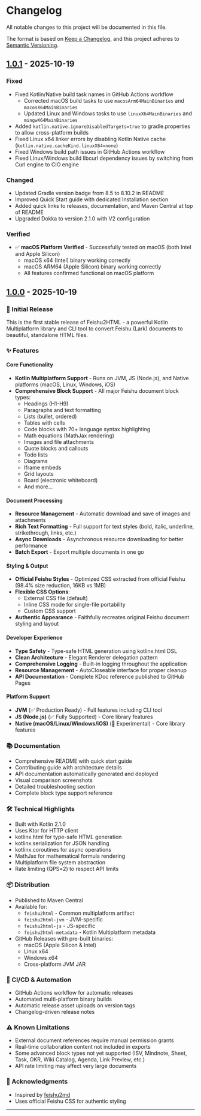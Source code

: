 # Changelog

All notable changes to this project will be documented in this file.

The format is based on [Keep a Changelog](https://keepachangelog.com/en/1.0.0/),
and this project adheres to [Semantic Versioning](https://semver.org/spec/v2.0.0.html).

## [1.0.1] - 2025-10-19

### Fixed
- Fixed Kotlin/Native build task names in GitHub Actions workflow
  - Corrected macOS build tasks to use `macosArm64MainBinaries` and `macosX64MainBinaries`
  - Updated Linux and Windows tasks to use `linuxX64MainBinaries` and `mingwX64MainBinaries`
- Added `kotlin.native.ignoreDisabledTargets=true` to gradle.properties to allow cross-platform builds
- Fixed Linux x64 linker errors by disabling Kotlin Native cache (`kotlin.native.cacheKind.linuxX64=none`)
- Fixed Windows build path issues in GitHub Actions workflow
- Fixed Linux/Windows build libcurl dependency issues by switching from Curl engine to CIO engine

### Changed
- Updated Gradle version badge from 8.5 to 8.10.2 in README
- Improved Quick Start guide with dedicated Installation section
- Added quick links to releases, documentation, and Maven Central at top of README
- Upgraded Dokka to version 2.1.0 with V2 configuration

### Verified
- ✅ **macOS Platform Verified** - Successfully tested on macOS (both Intel and Apple Silicon)
  - macOS x64 (Intel) binary working correctly
  - macOS ARM64 (Apple Silicon) binary working correctly
  - All features confirmed functional on macOS platform

## [1.0.0] - 2025-10-19

### 🎉 Initial Release

This is the first stable release of Feishu2HTML - a powerful Kotlin Multiplatform library and CLI tool to convert Feishu (Lark) documents to beautiful, standalone HTML files.

### ✨ Features

#### Core Functionality
- **Kotlin Multiplatform Support** - Runs on JVM, JS (Node.js), and Native platforms (macOS, Linux, Windows, iOS)
- **Comprehensive Block Support** - All major Feishu document block types:
  - Headings (H1-H9)
  - Paragraphs and text formatting
  - Lists (bullet, ordered)
  - Tables with cells
  - Code blocks with 70+ language syntax highlighting
  - Math equations (MathJax rendering)
  - Images and file attachments
  - Quote blocks and callouts
  - Todo lists
  - Diagrams
  - Iframe embeds
  - Grid layouts
  - Board (electronic whiteboard)
  - And more...

#### Document Processing
- **Resource Management** - Automatic download and save of images and attachments
- **Rich Text Formatting** - Full support for text styles (bold, italic, underline, strikethrough, links, etc.)
- **Async Downloads** - Asynchronous resource downloading for better performance
- **Batch Export** - Export multiple documents in one go

#### Styling & Output
- **Official Feishu Styles** - Optimized CSS extracted from official Feishu (98.4% size reduction, 16KB vs 1MB)
- **Flexible CSS Options**:
  - External CSS file (default)
  - Inline CSS mode for single-file portability
  - Custom CSS support
- **Authentic Appearance** - Faithfully recreates original Feishu document styling and layout

#### Developer Experience
- **Type Safety** - Type-safe HTML generation using kotlinx.html DSL
- **Clean Architecture** - Elegant Renderer delegation pattern
- **Comprehensive Logging** - Built-in logging throughout the application
- **Resource Management** - AutoCloseable interface for proper cleanup
- **API Documentation** - Complete KDoc reference published to GitHub Pages

#### Platform Support
- **JVM** (✅ Production Ready) - Full features including CLI tool
- **JS (Node.js)** (✅ Fully Supported) - Core library features
- **Native (macOS/Linux/Windows/iOS)** (🔄 Experimental) - Core library features

### 📚 Documentation
- Comprehensive README with quick start guide
- Contributing guide with architecture details
- API documentation automatically generated and deployed
- Visual comparison screenshots
- Detailed troubleshooting section
- Complete block type support reference

### 🛠️ Technical Highlights
- Built with Kotlin 2.1.0
- Uses Ktor for HTTP client
- kotlinx.html for type-safe HTML generation
- kotlinx.serialization for JSON handling
- kotlinx.coroutines for async operations
- MathJax for mathematical formula rendering
- Multiplatform file system abstraction
- Rate limiting (QPS=2) to respect API limits

### 📦 Distribution
- Published to Maven Central
- Available for:
  - `feishu2html` - Common multiplatform artifact
  - `feishu2html-jvm` - JVM-specific
  - `feishu2html-js` - JS-specific
  - `feishu2html-metadata` - Kotlin Multiplatform metadata
- GitHub Releases with pre-built binaries:
  - macOS (Apple Silicon & Intel)
  - Linux x64
  - Windows x64
  - Cross-platform JVM JAR

### 🔧 CI/CD & Automation
- GitHub Actions workflow for automatic releases
- Automated multi-platform binary builds
- Automatic release asset uploads on version tags
- Changelog-driven release notes

### ⚠️ Known Limitations
- External document references require manual permission grants
- Real-time collaboration content not included in exports
- Some advanced block types not yet supported (ISV, Mindnote, Sheet, Task, OKR, Wiki Catalog, Agenda, Link Preview, etc.)
- API rate limiting may affect very large documents

### 🙏 Acknowledgments
- Inspired by [feishu2md](https://github.com/S-TE11A/feishu2md)
- Uses official Feishu CSS for authentic styling

---

[1.0.1]: https://github.com/yidafu/feishu2html/releases/tag/v1.0.1
[1.0.0]: https://github.com/yidafu/feishu2html/releases/tag/v1.0.0

